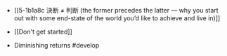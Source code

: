 - [[5-1b1a8c 決断 ≠ 判断 (the former precedes the latter — why you start out with some end-state of the world you’d like to achieve and live in)]]

- [[Don't get started]]

- Diminishing returns #develop
